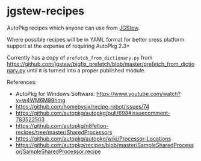 # jgstew-recipes

AutoPkg recipes which anyone can use from [JGStew](https://github.com/jgstew).

Where possible recipes will be in YAML format for better cross platform support at the expense of requiring AutoPkg 2.3+

Currently has a copy of `prefetch_from_dictionary.py` from https://github.com/jgstew/bigfix_prefetch/blob/master/prefetch_from_dictionary.py until it is turned into a proper published module. 



References:
- AutoPkg for Windows Software: https://www.youtube.com/watch?v=w4WM6M89hmg
- https://github.com/homebysix/recipe-robot/issues/74
- https://github.com/autopkg/autopkg/pull/698#issuecomment-783522503
- https://github.com/autopkg/n8felton-recipes/tree/master/SharedProcessors 
- https://github.com/autopkg/autopkg/wiki/Processor-Locations
- https://github.com/autopkg/recipes/blob/master/SampleSharedProcessor/SampleSharedProcessor.recipe
